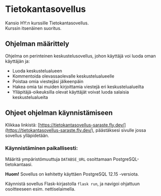 # Tietokantasovellus

Kansio HY:n kurssille Tietokantasovellus.  
Kurssin itsenäinen suoritus.  


## Ohjelman määrittely

Ohjelma on perinteinen keskustelusovellus, johon käyttäjä voi luoda oman käyttäjän ja:

- Luoda keskustelualueen
- Kommentoida olevassaolevalle keskustelualueelle
- Poistaa omia viestejäsi jälkeenpäin
- Hakea omia tai muiden kirjoittamia viestejä eri keskustelualueilta
- Ylläpitäjä-oikeuksilla olevat käyttäjät voivat luoda salaisia keskustelualueita


## Ohjeet ohjelman käynnistämiseen

Klikkaa linkistä: [https://tietokantasovellus-saraste.fly.dev/](https://tietokantasovellus-saraste.fly.dev/), päästäksesi sivulle jossa sovellus ylläpidetään.

### Käynnistäminen paikallisesti:

Määritä ympäristömuuttuja `DATABSE_URL` osoittamaan PostgreSQL-tietokantaasi.

**Huom!** Sovellus on kehitetty käyttäen PostgreSQL 12.15 -versiota. 

Käynnistä sovellus Flask-kirjastolla `flask run`, ja navigoi ohjattuun osoitteeseen esim. nettiselaimella.

